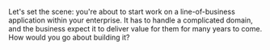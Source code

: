 Let's set the scene: you're about to start work on a line-of-business application within your enterprise.
It has to handle a complicated domain, and the business expect it to deliver value for them for many years to come.
How would you go about building it?
